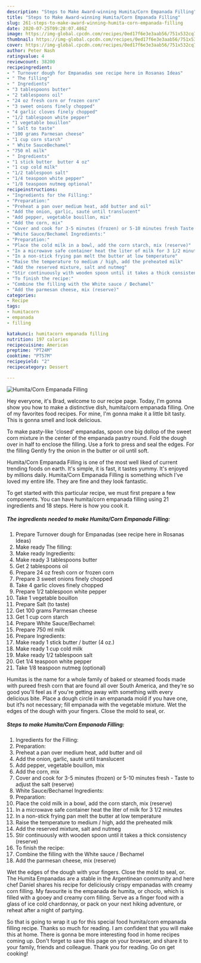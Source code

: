 ```yaml
---
description: "Steps to Make Award-winning Humita/Corn Empanada Filling"
title: "Steps to Make Award-winning Humita/Corn Empanada Filling"
slug: 261-steps-to-make-award-winning-humita-corn-empanada-filling
date: 2020-07-25T09:28:07.486Z
image: https://img-global.cpcdn.com/recipes/0ed17f6e3e3aab56/751x532cq70/humitacorn-empanada-filling-recipe-main-photo.jpg
thumbnail: https://img-global.cpcdn.com/recipes/0ed17f6e3e3aab56/751x532cq70/humitacorn-empanada-filling-recipe-main-photo.jpg
cover: https://img-global.cpcdn.com/recipes/0ed17f6e3e3aab56/751x532cq70/humitacorn-empanada-filling-recipe-main-photo.jpg
author: Peter Nash
ratingvalue: 4
reviewcount: 38200
recipeingredient:
- " Turnover dough for Empanadas see recipe here in Rosanas Ideas"
- " The filling"
- " Ingredients"
- "3 tablespoons butter"
- "2 tablespoons oil"
- "24 oz fresh corn or frozen corn"
- "3 sweet onions finely chopped"
- "4 garlic cloves finely chopped"
- "1/2 tablespoon white pepper"
- "1 vegetable bouillon"
- " Salt to taste"
- "100 grams Parmesan cheese"
- "1 cup corn starch"
- " White SauceBechamel"
- "750 ml milk"
- " Ingredients"
- "1 stick butter  butter 4 oz"
- "1 cup cold milk"
- "1/2 tablespoon salt"
- "1/4 teaspoon white pepper"
- "1/8 teaspoon nutmeg optional"
recipeinstructions:
- "Ingredients for the Filling:"
- "Preparation:"
- "Preheat a pan over medium heat, add butter and oil"
- "Add the onion, garlic, sauté until translucent"
- "Add pepper, vegetable bouillon, mix"
- "Add the corn, mix"
- "Cover and cook for 3-5 minutes (frozen) or 5-10 minutes fresh Taste to adjust the salt (reserve)"
- "White Sauce/Bechamel Ingredients:"
- "Preparation:"
- "Place the cold milk in a bowl, add the corn starch, mix (reserve)"
- "In a microwave safe container heat the liter of milk for 3 1/2 minutes"
- "In a non-stick frying pan melt the butter at low temperature"
- "Raise the temperature to medium / high, add the preheated milk"
- "Add the reserved mixture, salt and nutmeg"
- "Stir continuously with wooden spoon until it takes a thick consistency (reserve)"
- "To finish the recipe:"
- "Combine the filling with the White sauce / Bechamel"
- "Add the parmesan cheese, mix (reserve)"
categories:
- Recipe
tags:
- humitacorn
- empanada
- filling

katakunci: humitacorn empanada filling 
nutrition: 197 calories
recipecuisine: American
preptime: "PT24M"
cooktime: "PT57M"
recipeyield: "2"
recipecategory: Dessert

---
```



![Humita/Corn Empanada Filling](https://img-global.cpcdn.com/recipes/0ed17f6e3e3aab56/751x532cq70/humitacorn-empanada-filling-recipe-main-photo.jpg)

Hey everyone, it's Brad, welcome to our recipe page. Today, I'm gonna show you how to make a distinctive dish, humita/corn empanada filling. One of my favorites food recipes. For mine, I'm gonna make it a little bit tasty. This is gonna smell and look delicious.

To make pasty-like &#39;closed&#39; empanadas, spoon one big dollop of the sweet corn mixture in the center of the empanada pastry round. Fold the dough over in half to enclose the filling. Use a fork to press and seal the edges. For the filling Gently fry the onion in the butter or oil until soft.

Humita/Corn Empanada Filling is one of the most well liked of current trending foods on earth. It's simple, it is fast, it tastes yummy. It's enjoyed by millions daily. Humita/Corn Empanada Filling is something which I've loved my entire life. They are fine and they look fantastic.


To get started with this particular recipe, we must first prepare a few components. You can have humita/corn empanada filling using 21 ingredients and 18 steps. Here is how you cook it.

<!--inarticleads1-->

##### The ingredients needed to make Humita/Corn Empanada Filling:

1. Prepare  Turnover dough for Empanadas (see recipe here in Rosanas Ideas)
1. Make ready  The filling:
1. Make ready  Ingredients:
1. Make ready 3 tablespoons butter
1. Get 2 tablespoons oil
1. Prepare 24 oz fresh corn or frozen corn
1. Prepare 3 sweet onions finely chopped
1. Take 4 garlic cloves finely chopped
1. Prepare 1/2 tablespoon white pepper
1. Take 1 vegetable bouillon
1. Prepare  Salt (to taste)
1. Get 100 grams Parmesan cheese
1. Get 1 cup corn starch
1. Prepare  White Sauce/Bechamel:
1. Prepare 750 ml milk
1. Prepare  Ingredients:
1. Make ready 1 stick butter / butter (4 oz.)
1. Make ready 1 cup cold milk
1. Make ready 1/2 tablespoon salt
1. Get 1/4 teaspoon white pepper
1. Take 1/8 teaspoon nutmeg (optional)


Humitas is the name for a whole family of baked or steamed foods made with pureed fresh corn that are found all over South America, and they&#39;re so good you&#39;ll feel as if you&#39;re getting away with something with every delicious bite. Place a dough circle in an empanada mold if you have one, but it?s not necessary; fill empanada with the vegetable mixture. Wet the edges of the dough with your fingers. Close the mold to seal, or. 

<!--inarticleads2-->

##### Steps to make Humita/Corn Empanada Filling:

1. Ingredients for the Filling:
1. Preparation:
1. Preheat a pan over medium heat, add butter and oil
1. Add the onion, garlic, sauté until translucent
1. Add pepper, vegetable bouillon, mix
1. Add the corn, mix
1. Cover and cook for 3-5 minutes (frozen) or 5-10 minutes fresh - Taste to adjust the salt (reserve)
1. White Sauce/Bechamel Ingredients:
1. Preparation:
1. Place the cold milk in a bowl, add the corn starch, mix (reserve)
1. In a microwave safe container heat the liter of milk for 3 1/2 minutes
1. In a non-stick frying pan melt the butter at low temperature
1. Raise the temperature to medium / high, add the preheated milk
1. Add the reserved mixture, salt and nutmeg
1. Stir continuously with wooden spoon until it takes a thick consistency (reserve)
1. To finish the recipe:
1. Combine the filling with the White sauce / Bechamel
1. Add the parmesan cheese, mix (reserve)


Wet the edges of the dough with your fingers. Close the mold to seal, or. The Humita Empanadas are a stable in the Argentinean community and here chef Daniel shares his recipe for deliciously crispy empanadas with creamy corn filling. My favourite is the empanada de humita, or choclo, which is filled with a gooey and creamy corn filling. Serve as a finger food with a glass of ice cold chardonnay, or pack on your next hiking adventure, or reheat after a night of partying. 

So that is going to wrap it up for this special food humita/corn empanada filling recipe. Thanks so much for reading. I am confident that you will make this at home. There is gonna be more interesting food in home recipes coming up. Don't forget to save this page on your browser, and share it to your family, friends and colleague. Thank you for reading. Go on get cooking!
